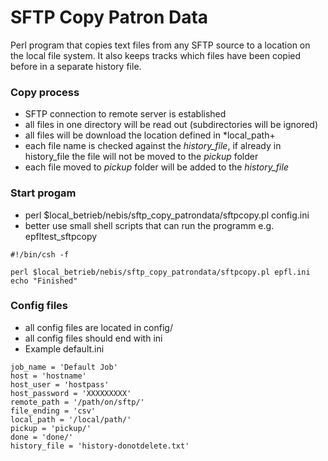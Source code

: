 # SFTP Copy Patron Data #

Perl program that copies text files from any SFTP source to a location on the local file system. It also keeps tracks which files have been copied before in a separate history file. 

### Copy process ###

* SFTP connection to remote server is established 
* all files in one directory will be read out (subdirectories will be ignored)
* all files will be download the location defined in *local_path+
* each file name is checked against the *history_file*, if already in history_file the file will not be moved to the *pickup* folder
* each file moved to *pickup* folder will be added to the *history_file*

### Start progam ###

* perl $local_betrieb/nebis/sftp_copy_patrondata/sftpcopy.pl config.ini
* better use small shell scripts that can run the programm e.g. epfltest_sftpcopy

~~~~
#!/bin/csh -f 
 
perl $local_betrieb/nebis/sftp_copy_patrondata/sftpcopy.pl epfl.ini
echo "Finished"
~~~~


### Config files ###

* all config files are located in config/
* all config files should end with ini
* Example default.ini

~~~~
job_name = 'Default Job'
host = 'hostname'
host_user = 'hostpass'
host_password = 'XXXXXXXXX'
remote_path = '/path/on/sftp/'
file_ending = 'csv'
local_path = '/local/path/'
pickup = 'pickup/'
done = 'done/'
history_file = 'history-donotdelete.txt'
~~~~

